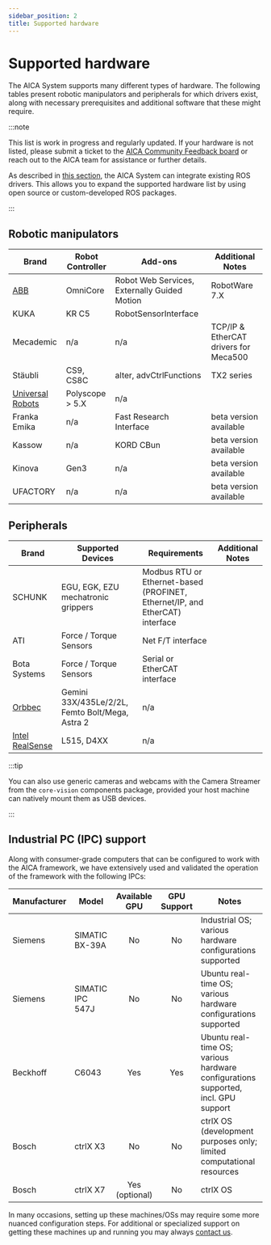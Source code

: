 ```yaml
---
sidebar_position: 2
title: Supported hardware
---
```


# Supported hardware

The AICA System supports many different types of hardware. The following tables present robotic manipulators and
peripherals for which drivers exist, along with necessary prerequisites and additional software that these might
require.

:::note

This list is work in progress and regularly updated. If your hardware is not listed, please submit a ticket to the
[AICA Community Feedback board](https://github.com/aica-technology/community) or reach out to the AICA team for
assistance or further details.

As described in [this section](../../concepts/ros-concepts/built-on-ros.md), the AICA System can integrate existing ROS
drivers. This allows you to expand the supported hardware list by using open source or custom-developed ROS packages.

:::

## Robotic manipulators

| Brand        | Robot Controller            | Add-ons | Additional Notes |
|--------------|-----------------------------|---------|------------------|
| [ABB](../../../core/examples/guides/abb-hardware-interface.md) | OmniCore | Robot Web Services, Externally Guided Motion | RobotWare 7.X |
| KUKA | KR C5 | RobotSensorInterface | |
| Mecademic | n/a | n/a | TCP/IP & EtherCAT drivers for Meca500 |
| Stäubli | CS9, CS8C | alter, advCtrlFunctions  | TX2 series |
| [Universal Robots](../../../core/examples/guides/ur-harware-interface.md) | Polyscope > 5.X | n/a | |
| Franka Emika | n/a | Fast Research Interface | beta version available |
| Kassow | n/a | KORD CBun | beta version available |
| Kinova | Gen3 | n/a | beta version available |
| UFACTORY | n/a | n/a | beta version available |

## Peripherals

| Brand        | Supported Devices            | Requirements | Additional Notes |
|--------------|-----------------------------|------------------------------|------------------|
| SCHUNK | EGU, EGK, EZU mechatronic grippers | Modbus RTU or Ethernet-based (PROFINET, Ethernet/IP, and EtherCAT) interface | |
| ATI | Force / Torque Sensors | Net F/T interface | |
| Bota Systems | Force / Torque Sensors | Serial or EtherCAT interface | |
| [Orbbec](../../../core/examples/guides/orbbec-component.md) | Gemini 33X/435Le/2/2L, Femto Bolt/Mega, Astra 2  | n/a | |
| [Intel RealSense](../../../core/examples/guides/realsense-component.md) |  L515, D4XX | n/a | |

:::tip

You can also use generic cameras and webcams with the Camera Streamer from the `core-vision` components package,
provided your host machine can natively mount them as USB devices.

:::

## Industrial PC (IPC) support

Along with consumer-grade computers that can be configured to work with the AICA framework, we have extensively used and
validated the operation of the framework with the following IPCs:

| Manufacturer | Model            | Available GPU  | GPU Support   | Notes                                                                             |
|--------------|------------------|:--------------:|:-------------:|-----------------------------------------------------------------------------------|
| Siemens      | SIMATIC BX-39A   | No             | No            | Industrial OS; various hardware configurations supported                          |
| Siemens      | SIMATIC IPC 547J | No             | No            | Ubuntu real-time OS; various hardware configurations supported                    |
| Beckhoff     | C6043            | Yes            | Yes           | Ubuntu real-time OS; various hardware configurations supported, incl. GPU support |
| Bosch        | ctrlX X3         | No             | No            | ctrlX OS (development purposes only; limited computational resources              |
| Bosch        | ctrlX X7         | Yes (optional) | No            | ctrlX OS                                                                          |

In many occasions, setting up these machines/OSs may require some more nuanced configuration steps. For additional
or specialized support on getting these machines up and running you may always [contact us](mailto:contact@aica.tech).